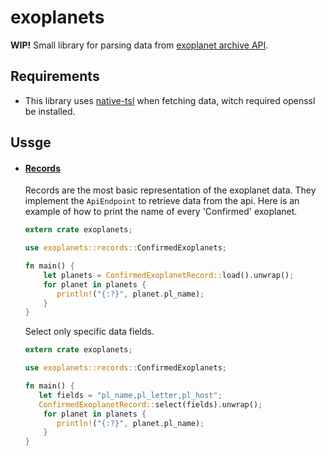 # exoplanets
**WIP!** Small library for parsing data from [exoplanet archive API](https://exoplanetarchive.ipac.caltech.edu).

## Requirements
  - This library uses [native-tsl](https://crates.io/crates/native-tls) when fetching data, witch
   required openssl be installed.

## Ussge
  - #### [Records](records)
     Records are the most basic representation of the exoplanet data. They
     implement the `ApiEndpoint` to retrieve data from the api.
     Here is an example of how to print the name of every 'Confirmed' exoplanet.
     ```rust
     extern crate exoplanets;
 
     use exoplanets::records::ConfirmedExoplanets;
     
     fn main() {
         let planets = ConfirmedExoplanetRecord::load().unwrap();
         for planet in planets {
            println!("{:?}", planet.pl_name);
         }
     }
     ```

     Select only specific data fields.
     ```rust
     extern crate exoplanets;
 
     use exoplanets::records::ConfirmedExoplanets;
     
     fn main() {
        let fields = "pl_name,pl_letter,pl_host";
        ConfirmedExoplanetRecord::select(fields).unwrap();
         for planet in planets {
            println!("{:?}", planet.pl_name);
         }
     }
     ```
